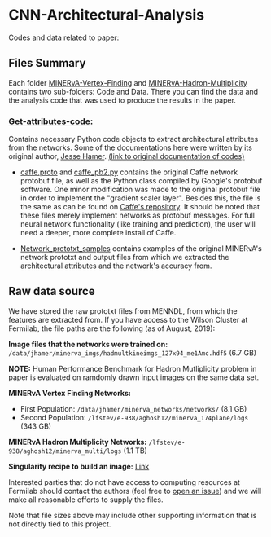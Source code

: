 # CNN-Architectural-Analysis
Codes and data related to paper:

## Files Summary
Each folder [MINERvA-Vertex-Finding](MINERvA-Vertex-Finding) and [MINERvA-Hadron-Multiplicity](MINERvA-Hadron-Multiplicity) contains two sub-folders: Code and Data. There you can find the data and the analysis code that was used to produce the results in the paper.

### [Get-attributes-code](Get-attributes-code):
Contains necessary Python code objects to extract architectural attributes from the networks. Some of the documentations here were written by its original author, [Jesse Hamer](https://github.com/jhamer90811). [(link to original documentation of codes)](https://github.com/jhamer90811/MINERvA_NOvA_network_analysis)

- [caffe.proto](Get-attributes-code/caffe.proto) and [caffe_pb2.py](Get-attributes-code/caffe_pb2.py) contains the original Caffe network protobuf file, as well as the Python class compiled by Google's protobuf software. One minor modification was made to the original protobuf file in order to implement the "gradient scaler layer". Besides this, the file is the same as can be found on [Caffe's repository](https://github.com/BVLC/caffe). It should be noted that these files merely implement networks as protobuf messages. For full neural network functionality (like training and prediction), the user will need a deeper, more complete install of Caffe.

- [Network_prototxt_samples](/Get-attributes-code/Network_prototxt_samples/) contains examples of the original MINERvA's network prototxt and output files from which we extracted the architectural attributes and the network's accuracy from.

## Raw data source

We have stored the raw prototxt files from MENNDL, from which the features are extracted from. If you have access to the Wilson Cluster at Fermilab, the file paths are the following (as of August, 2019):

**Image files that the networks were trained on:** `/data/jhamer/minerva_imgs/hadmultkineimgs_127x94_me1Amc.hdf5` (6.7 GB)

**NOTE:** Human Performance Benchmark for Hadron Mutliplicity problem in paper is evaluated on ramdomly drawn input images on the same data set.

**MINERvA Vertex Finding Networks:**
- First Population: `/data/jhamer/minerva_networks/networks/` (8.1 GB)
- Second Population: `/lfstev/e-938/aghosh12/minerva_174plane/logs` (343 GB)

**MINERvA Hadron Multiplicity Networks:** `/lfstev/e-938/aghosh12/minerva_multi/logs` (1.1 TB)

**Singularity recipe to build an image:** [Link](https://github.com/Duchstf/CNN-Architectural-Analysis-SingularityImg)

Interested parties that do not have access to computing resources at Fermilab
should contact the authors (feel free to [open an issue](https://github.com/Duchstf/CNN-Architectural-Analysis/issues))
and we will make all reasonable efforts to supply the files.

Note that file sizes above may include other supporting information that is
not directly tied to this project.
